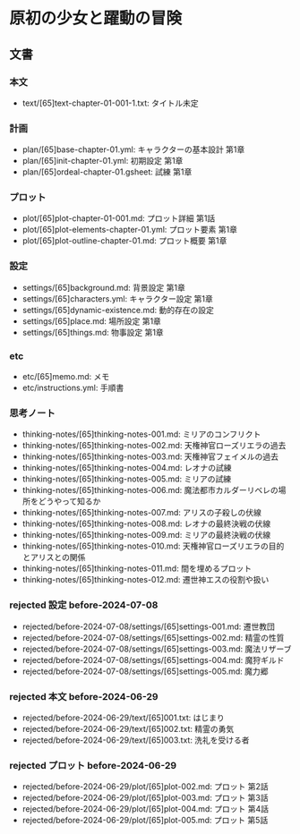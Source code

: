 # 原初の少女と躍動の冒険
## 文書
### 本文
- text/[65]text-chapter-01-001-1.txt: タイトル未定

### 計画
- plan/[65]base-chapter-01.yml:      キャラクターの基本設計 第1章
- plan/[65]init-chapter-01.yml:      初期設定 第1章
- plan/[65]ordeal-chapter-01.gsheet: 試練 第1章

### プロット
- plot/[65]plot-chapter-01-001.md:          プロット詳細 第1話
- plot/[65]plot-elements-chapter-01.yml:    プロット要素 第1章
- plot/[65]plot-outline-chapter-01.md:      プロット概要 第1章

### 設定
- settings/[65]background.md:        背景設定 第1章
- settings/[65]characters.yml:       キャラクター設定 第1章
- settings/[65]dynamic-existence.md: 動的存在の設定
- settings/[65]place.md:             場所設定 第1章
- settings/[65]things.md:            物事設定 第1章

### etc
- etc/[65]memo.md:      メモ
- etc/instructions.yml: 手順書

### 思考ノート
- thinking-notes/[65]thinking-notes-001.md: ミリアのコンフリクト
- thinking-notes/[65]thinking-notes-002.md: 天権神官ローズリエラの過去
- thinking-notes/[65]thinking-notes-003.md: 天権神官フェイメルの過去
- thinking-notes/[65]thinking-notes-004.md: レオナの試練
- thinking-notes/[65]thinking-notes-005.md: ミリアの試練
- thinking-notes/[65]thinking-notes-006.md: 魔法都市カルダーリベレの場所をどうやって知るか
- thinking-notes/[65]thinking-notes-007.md: アリスの子殺しの伏線
- thinking-notes/[65]thinking-notes-008.md: レオナの最終決戦の伏線
- thinking-notes/[65]thinking-notes-009.md: ミリアの最終決戦の伏線
- thinking-notes/[65]thinking-notes-010.md: 天権神官ローズリエラの目的とアリスとの関係
- thinking-notes/[65]thinking-notes-011.md: 間を埋めるプロット
- thinking-notes/[65]thinking-notes-012.md: 遷世神エスの役割や扱い

### rejected 設定 before-2024-07-08
- rejected/before-2024-07-08/settings/[65]settings-001.md: 遷世教団
- rejected/before-2024-07-08/settings/[65]settings-002.md: 精霊の性質
- rejected/before-2024-07-08/settings/[65]settings-003.md: 魔法リザーブ
- rejected/before-2024-07-08/settings/[65]settings-004.md: 魔狩ギルド
- rejected/before-2024-07-08/settings/[65]settings-005.md: 魔力郷

### rejected 本文 before-2024-06-29
- rejected/before-2024-06-29/text/[65]001.txt: はじまり
- rejected/before-2024-06-29/text/[65]002.txt: 精霊の勇気
- rejected/before-2024-06-29/text/[65]003.txt: 洗礼を受ける者

### rejected プロット before-2024-06-29
- rejected/before-2024-06-29/plot/[65]plot-002.md: プロット 第2話
- rejected/before-2024-06-29/plot/[65]plot-003.md: プロット 第3話
- rejected/before-2024-06-29/plot/[65]plot-004.md: プロット 第4話
- rejected/before-2024-06-29/plot/[65]plot-005.md: プロット 第5話
